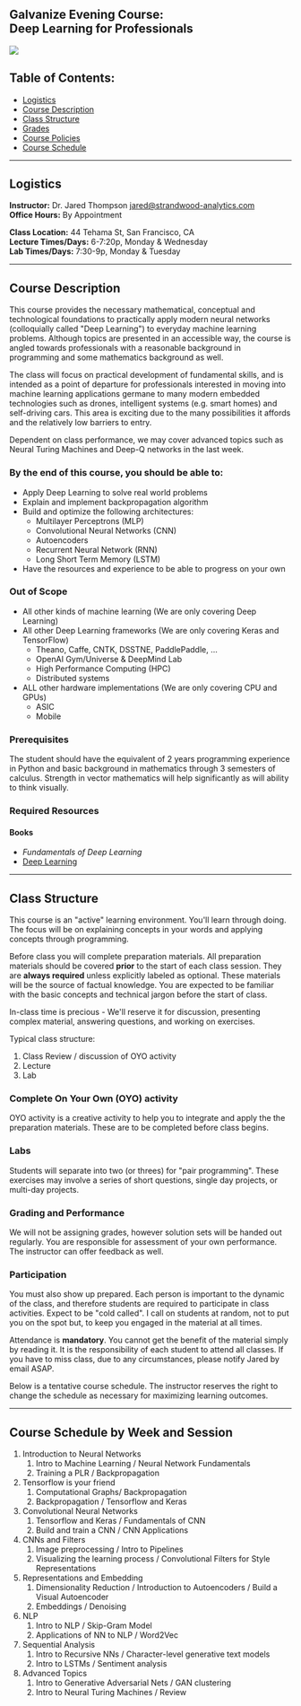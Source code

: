 Galvanize Evening Course: <br/> Deep Learning for Professionals 
----

![](resources/images/dl_tweet.png)

Table of Contents:
----
- [Logistics](#logistic)
- [Course Description](#course-description)
- [Class Structure](#class-structure)
- [Grades](#grades)
- [Course Policies](#course-policies)
- [Course Schedule](#course-schedule)

------
Logistics
------

__Instructor:__ Dr. Jared Thompson jared@strandwood-analytics.com  
__Office Hours:__ By Appointment  

__Class Location:__ 44 Tehama St, San Francisco, CA   
__Lecture Times/Days:__ 6-7:20p, Monday & Wednesday  
__Lab Times/Days:__ 7:30-9p, Monday & Tuesday  


----
Course Description
----

This course provides the necessary mathematical, conceptual and technological foundations to practically apply modern neural networks (colloquially called "Deep Learning") to everyday machine learning problems. Although topics are presented in an accessible way, the course is angled towards professionals with a reasonable background in programming and some mathematics background as well. 

The class will focus on practical development of fundamental skills, and is intended as a point of departure for professionals interested in moving into machine learning applications germane to many modern embedded technologies such as drones, intelligent systems (e.g. smart homes) and self-driving cars. This area is exciting due to the many possibilities it affords and the relatively low barriers to entry.

Dependent on class performance, we may cover advanced topics such as Neural Turing Machines and Deep-Q networks in the last week.


### By the end of this course, you should be able to:

- Apply Deep Learning to solve real world problems
- Explain and implement backpropagation algorithm
- Build and optimize the following architectures:
    - Multilayer Perceptrons (MLP)
    - Convolutional Neural Networks (CNN)
    - Autoencoders
    - Recurrent Neural Network (RNN)
    - Long Short Term Memory (LSTM)
- Have the resources and experience to be able to progress on your own


### Out of Scope

- All other kinds of machine learning (We are only covering Deep Learning)
- All other Deep Learning frameworks (We are only covering Keras and TensorFlow)
   - Theano, Caffe, CNTK, DSSTNE, PaddlePaddle, …
   - OpenAI Gym/Universe & DeepMind Lab
   - High Performance Computing (HPC)
   - Distributed systems
- ALL other hardware implementations (We are only covering CPU and GPUs)
    - ASIC
    - Mobile

### Prerequisites

The student should have the equivalent of 2 years programming experience in Python and basic background in mathematics through 3 semesters of calculus. Strength in vector mathematics will help significantly as will ability to think visually. 

### Required Resources 

#### Books
- _Fundamentals of Deep Learning_
- [Deep Learning](http://www.deeplearningbook.org/)

----
Class Structure
----

This course is an "active" learning environment. You'll learn through doing. The focus will be on explaining concepts in your words and applying concepts through programming.

Before class you will complete preparation materials. All preparation materials should be covered __prior__ to the start of each class session. They are __always required__ unless explicitly labeled as optional. These materials will be the source of factual knowledge. You are expected to be familiar with the basic concepts and technical jargon before the start of class.

In-class time is precious - We'll reserve it for discussion, presenting complex material, answering questions, and working on exercises.  

Typical class structure:

1. Class Review / discussion of OYO activity
1. Lecture
1. Lab

### Complete On Your Own (OYO) activity

OYO activity is a creative activity to help you to integrate and apply the the preparation materials. These are to be completed before class begins. 

### Labs

Students will separate into two (or threes) for "pair programming". These exercises may involve a series of short questions, single day projects, or multi-day projects.

### Grading and Performance
We will not be assigning grades, however solution sets will be handed out regularly. You are responsible for assessment of your own performance. The instructor can offer feedback as well.


### Participation

You must also show up prepared. Each person is important to the dynamic of the class, and therefore students are required to participate in class activities. Expect to be "cold called". I call on students at random, not to put you on the spot but, to keep you engaged in the material at all times.

Attendance is __mandatory__. You cannot get the benefit of the material simply by reading it. It is the responsibility of each student to attend all classes. If you have to miss class, due to any circumstances, please notify Jared by email ASAP. 


Below is a tentative course schedule. The instructor reserves the right to change the schedule as necessary for maximizing learning outcomes.

----
Course Schedule by Week and Session
-----

1. Introduction to Neural Networks
    1. Intro to Machine Learning / Neural Network Fundamentals  
    2. Training a PLR / Backpropagation
2. Tensorflow is your friend 
    1. Computational Graphs/ Backpropagation 
    2. Backpropagation / Tensorflow and Keras 
3. Convolutional Neural Networks
    1. Tensorflow and Keras / Fundamentals of CNN
    2. Build and train a CNN /  CNN Applications  
4. CNNs and Filters
    1. Image preprocessing / Intro to Pipelines
    2. Visualizing the learning process / Convolutional Filters for Style Representations
5. Representations and Embedding 
    1. Dimensionality Reduction / Introduction to Autoencoders / Build a Visual Autoencoder
    2. Embeddings / Denoising
6. NLP
    1. Intro to NLP / Skip-Gram Model
    2. Applications of NN to NLP / Word2Vec
7. Sequential Analysis
    1. Intro to Recursive NNs / Character-level generative text models
    2. Intro to LSTMs / Sentiment analysis
8. Advanced Topics
    1. Intro to Generative Adversarial Nets / GAN clustering
    2. Intro to Neural Turing Machines / Review
